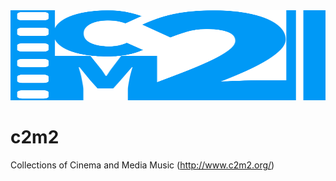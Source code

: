 <img src="/public/images/c2m2_logo.svg" width="100%" height="144">

# c2m2
Collections of Cinema and Media Music (http://www.c2m2.org/)
